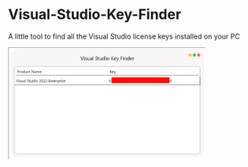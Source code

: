 # Visual-Studio-Key-Finder
A little tool to find all the Visual Studio license keys installed on your PC

<img src="sample.png" width="400" />
